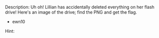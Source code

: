 Description:
Uh oh! Lillian has accidentally deleted everything on her flash drive! Here's an image of the drive; find the PNG and get the flag.

- ewn10

Hint:
